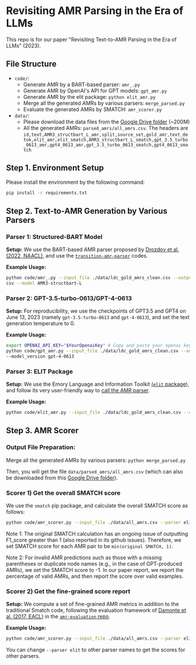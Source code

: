# Revisiting AMR Parsing in the Era of LLMs
This repo is for our paper "Revisiting Text-to-AMR Parsing in the Era of LLMs" (2023).

## File Structure

- `code/`:
  - Generate AMR by a BART-based parser: `amr_.py`
  - Generate AMR by OpenAI's API for GPT models: `gpt_amr.py`
  - Generate AMR by the elit package: `python elit_amr.py`
  - Merge all the generated AMRs by various parsers: `merge_parsed.py`
  - Evaluate the generated AMRs by SMATCH: `amr_scorer.py`
- `data/`:
  - Please download the data files from the [Google Drive folder](https://drive.google.com/drive/folders/1QxyJKi_OPM0HBFD59WaUxaVnmPA21jS_?usp=drive_link) (~200M)
  - All the generated AMRs: `parsed_amrs/all_amrs.csv`. The headers are `id,text,AMR3_structbart_L_amr,split,source_set,gold_amr,text_detok,elit_amr,elit_smatch,AMR3_structbart_L_smatch,gpt_3.5_turbo_0613_amr,gpt4_0613_amr,gpt_3.5_turbo_0613_smatch,gpt4_0613_smatch`

## Step 1. Environment Setup

Please install the environment by the following command:

```bash
pip install -r requirements.txt
```



## Step 2. Text-to-AMR Generation by Various Parsers

### Parser 1: Structured-BART Model
**Setup:** We use the BART-based AMR parser proposed by [Drozdov et al. (2022, NAACL)](https://arxiv.org/abs/2205.01464), and use the [`transition-amr-parser`](https://github.com/IBM/transition-amr-parser) codes. 

**Example Usage:** 

```bash
python code/amr_.py --input_file ./data/ldc_gold_amrs_clean.csv --output_file ./data/parsed_amrs/AMR3-structbart-L_ldc.
csv --model AMR3-structbart-L
```

### Parser 2: GPT-3.5-turbo-0613/GPT-4-0613

**Setup:** For reproducibility, we use the checkpoints of GPT3.5 and GPT4 on June 13, 2023 (namely `gpt-3.5-turbo-0613` and `gpt-4-0613`), and set the text generation temperature to 0. 

**Example Usage:** 

```bash
export OPENAI_API_KEY="$YourOpenaiKey" # Copy and paste your openai key here.
python code/gpt_amr.py --input_file ./data/ldc_gold_amrs_clean.csv --output_file ./data/parsed_amrs/elit_ldc.csv 
--model_version gpt-4-0613
```

### Parser 3: ELIT Package

**Setup:** We use the Emory Language and Information Toolkit [(`elit` package](https://github.com/emorynlp/elit)), and follow its very user-friendly way to [call the AMR parser](https://github.com/emorynlp/elit/blob/main/docs/abstract_meaning_parsing.md).

**Example Usage:** 

```bash
python code/elit_amr.py --input_file ./data/ldc_gold_amrs_clean.csv --output_file ./data/parsed_amrs/elit_ldc.csv
```




## Step 3. AMR Scorer
### Output File Preparation:

Merge all the generated AMRs by various parsers: `python merge_parsed.py`

Then, you will get the file `data/parsed_amrs/all_amrs.csv` (which can also be downloaded from this [Google Drive folder](https://drive.google.com/drive/folders/1QxyJKi_OPM0HBFD59WaUxaVnmPA21jS_?usp=drive_link)).

### Scorer 1) Get the overall SMATCH score

We use the `smatch` pip package, and calculate the overall SMATCH score as follows:

```bash
python code/amr_scorer.py --input_file ./data/all_amrs.csv --parser elit --smatch_only
```

Note 1: The original SMATCH calculation has an ongoing issue of outputting F1_score greater than 1 (also reported in its github issues). Therefore, we set SMATCH score for each AMR pair to be ```min(original SMATCH, 1)```. 

Note 2: For invalid AMR predictions such as those with a missing parentheses or duplicate node names (e.g., in the case of GPT-produced AMRs), we set the SMATCH score to -1. In our paper report, we report the percentage of valid AMRs, and then report the score over valid examples.

### Scorer 2) Get the fine-grained score report

**Setup:** We compute a set of fine-grained AMR metrics in addition to the traditional Smatch code, following the evaluation framework of [Damonte et al. (2017, EACL)](https://arxiv.org/pdf/1608.06111.pdf) in the [`amr-evaluation` repo](https://github.com/mdtux89/amr-evaluation).

**Example Usage:** 

```bash
python code/amr_scorer.py --input_file ./data/all_amrs.csv --parser elit
```

You can change `--parser elit` to other parser names to get the scores for other parsers.